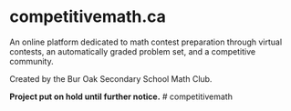 # competitivemath.ca

An online platform dedicated to math contest preparation through virtual contests, an automatically graded problem set, and a competitive community.

Created by the Bur Oak Secondary School Math Club.

**Project put on hold until further notice.**
#   c o m p e t i t i v e m a t h  
 